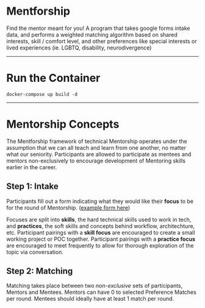 # Mentforship
Find the mentor meant for you! A program that takes google forms intake data, and performs a weighted matching algorithm based on shared interests, skill / comfort level, and other preferences like special interests or lived experiences (ie. LGBTQ, disability, neurodivergence)
___
# Run the Container
`docker-compose up build -d`



___
# Mentorship Concepts
The Mentforship framework of technical Mentorship operates under the assumption that we can all teach and learn from one another, no matter what our seniority. Participants are allowed to participate as mentees and mentors non-exclusively to encourage development of Mentoring skills earlier in the career.

## Step 1: Intake
Participants fill out a form indicating what they would like their **focus** to be for the round of Mentorship. ([example form here](https://docs.google.com/forms/d/e/1FAIpQLSebKhW5bGSWGeQe84dIS3OlagNi3XRysBW6wq3eEP8mQl2eiA/viewform?usp=send_form)) 

Focuses are split into **skills**, the hard technical skills used to work in tech, and **practices**, the soft skills and concepts behind workflow, architechture, etc. Participant pairings with a **skill focus** are encouraged to create a small working project or POC together. Participant pairings with a **practice focus** are encouraged to meet frequently to allow for thorough exploration of the topic via conversation. 

## Step 2: Matching
Matching takes place between two *non-exclusive* sets of participants, Mentors and Mentees. 
Mentors can have 0 to selected Preference Matches per round.
Mentees should ideally have at least 1 match per round.

